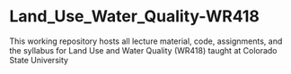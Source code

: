 # Land_Use_Water_Quality-WR418
This working repository hosts all lecture material, code, assignments, and the syllabus for Land Use and Water Quality (WR418) taught at Colorado State University
